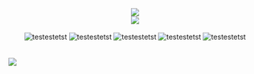 <div align="center">
<img src="https://cdn.discordapp.com/emojis/774868681586114580.gif?v=1"/><br/>
<img src="https://github.com/aroze123/aroze123/blob/main/t2.png"/>
<div align="center">
  <br>
  <img alt="testestetst" src="https://img.shields.io/badge/UwU-Rawr-ff4bff">
  <img alt="testestetst" src="https://img.shields.io/badge/Overdosing On-Coffee-ff4bff">
  <img alt="testestetst" src="https://img.shields.io/badge/Discord-Aroze%230001-ff4bff">
  <img alt="testestetst" src="https://img.shields.io/badge/Twitter-%40aroze123-ff4bff?link=https://twitter.com/aroze123">
  <img alt="testestetst" src="https://img.shields.io/badge/YouTube-aroze123-ff4bff?link=http://youtube.com/aroze123">
  <br>
</div>
</div>
<br><br>
<img src="https://github.com/aroze123/aroze123/blob/main/t3.png"/>
